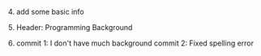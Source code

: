 
4. add some basic info

5. Header: Programming Background

8. commit 1:  I don't have much background
   commit 2:  Fixed spelling error
